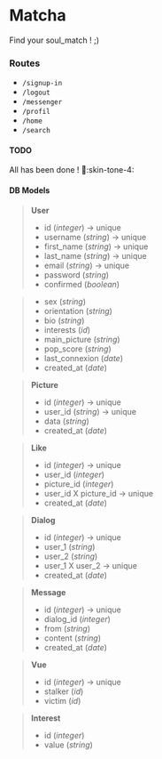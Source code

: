 # Matcha
Find your soul_match ! ;)

### Routes
- `/signup-in`
- `/logout`
- `/messenger`
- `/profil`
- `/home`
- `/search`

#### TODO
All has been done ! :muscle::skin-tone-4:

#### DB Models
> **User**
> - id (*integer*) -> unique
> - username (*string*) -> unique
> - first_name (*string*) -> unique
> - last_name (*string*) -> unique
> - email (*string*) -> unique
> - password (*string*)
> - confirmed (*boolean*)
<!-- > - token (*string*) -->
<!-- > - expired_at (*date*) -->
> - sex (*string*)
> - orientation (*string*)
> - bio (*string*)
> - interests (*id*)
> - main_picture (*string*)
> - pop_score (*string*)
> - last_connexion (*date*)
> - created_at (*date*)
 
> **Picture**
> - id (*integer*) -> unique
> - user_id (*string*) -> unique
> - data (*string*)
> - created_at (*date*)

> **Like**
> - id (*integer*) -> unique
> - user_id (*integer*)
> - picture_id (*integer*)
> - user_id X picture_id -> unique
> - created_at (*date*)

> **Dialog**
> - id (*integer*) -> unique
> - user_1 (*string*)
> - user_2 (*string*)
> - user_1 X user_2 -> unique
> - created_at (*date*)

> **Message**
> - id (*integer*) -> unique
> - dialog_id (*integer*)
> - from (*string*)
> - content (*string*)
> - created_at (*date*)

> **Vue**
> - id (*integer*) -> unique
> - stalker (*id*)
> - victim (*id*)

> **Interest**
> - id (*integer*)
> - value (*string*)

